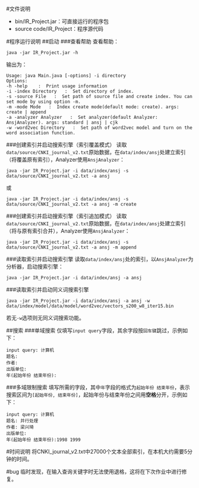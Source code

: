 #文件说明
- bin/IR_Project.jar：可直接运行的程序包
- source code/IR_Project：程序源代码

#程序运行说明
##启动
###查看帮助
查看帮助：

```java -jar IR_Project.jar -h```

输出为：

```
Usage: java Main.java [-options] -i directory
Options:
-h -help    :  Print usage information
-i -index Directory   :  Set directory of index.
-s -source File   :  Set path of source file and create index. You can set mode by using option -m.
-m -mode Mode   :  Index create mode(default mode: create). args: create | append
-a -analyzer Analyzer   :  Set analyzer(default Analyzer: AnsjAnalyzer). args: standard | ansj | cjk
-w -word2vec Directory   :  Set path of word2vec model and turn on the word association function.
```

###创建索引并启动搜索引擎（索引覆盖模式）
读取`data/source/CNKI_journal_v2.txt`原始数据，在`data/index/ansj`处建立索引（将覆盖原有索引），Analyzer使用`AnsjAnalyzer`：

```
java -jar IR_Project.jar -i data/index/ansj -s data/source/CNKI_journal_v2.txt -a ansj
```
或

```
java -jar IR_Project.jar -i data/index/ansj -s data/source/CNKI_journal_v2.txt -a ansj -m create
```

###创建索引并启动搜索引擎（索引追加模式）
读取`data/source/CNKI_journal_v2.txt`原始数据，在`data/index/ansj`处建立索引（将与原有索引合并），Analyzer使用`AnsjAnalyzer`：

```
java -jar IR_Project.jar -i data/index/ansj -s data/source/CNKI_journal_v2.txt -a ansj -m append
```

###读取索引并启动搜索引擎
读取`data/index/ansj`处的索引，以`AnsjAnalyzer`为分析器，启动搜索引擎：

```
java -jar IR_Project.jar -i data/index/ansj -a ansj
```

###读取索引并启动同义词搜索引擎
```
java -jar IR_Project.jar -i data/index/ansj -a ansj -w data/index/model/data/model/word2vec/vectors_s200_w8_iter15.bin
```
若无`-w`选项则无同义词搜索功能。

##搜索
###单域搜索
仅填写`input query`字段，其余字段按`回车键`跳过，示例如下：

```
input query: 计算机
题名:
作者:
出版单位:
年(起始年份 结束年份):
```

###多域限制搜索
填写所需的字段，其中`年`字段的格式为`起始年份 结束年份`，表示搜索区间为`[起始年份, 结束年份]`，起始年份与结束年份之间用**空格**分开，示例如下：

```
input query: 计算机
题名: 并行处理
作者: 梁兴琦
出版单位:
年(起始年份 结束年份):1998 1999
```


#时间说明
将CNKI\_journal\_v2.txt中27000个文本全部索引，在本机大约需要5分钟的时间。

#bug
临时发现，在输入查询关键字时无法使用退格，这将在下次作业中进行修复。

